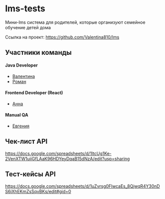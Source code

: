 # lms-tests
Мини-lms система для родителей, которые организуют семейное обучение детей дома

Ссылка на проект: https://github.com/Valentina810/lms

## Участники команды

#### Java Developer

- [Валентина](https://github.com/Valentina810)
- [Роман](https://github.com/Yudiol)

#### Frontend Developer (React)

- [Анна](https://github.com/AnnaSog)

#### Manual QA

- [Евгения](https://github.com/janekomarovskaja)

## Чек-лист API
https://docs.google.com/spreadsheets/d/1ltcUg1Ke-2VenXTW1uiiGfLAaK96HDYeyDqaB15dNzA/edit?usp=sharing

## Тест-кейсы API
https://docs.google.com/spreadsheets/d/1uZvrsg0FlwcaEs_8QjwqR4Y30nDS6iXhEKmZsSqvBKs/edit#gid=0
